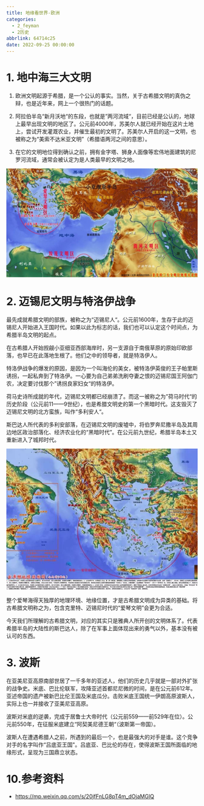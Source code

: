 ```yaml
---
title: 地缘看世界-欧洲
categories:
  - 2_feyman
  - 2历史
abbrlink: 64714c25
date: 2022-09-25 00:00:00
---
```


# 1. 地中海三大文明

1. 欧洲文明起源于希腊，是一个公认的事实。当然，关于古希腊文明的真伪之辩，也是近年来，网上一个很热门的话题。  

2. 阿拉伯半岛“新月沃地“的东段，也就是”两河流域“，目前已经是公认的，地球上最早出现文明的地区了。公元前4000年，苏美尔人就已经开始在这片土地上，尝试开发灌溉农业，并催生最初的文明了。苏美尔人开启的这一文明，也被称之为“美索不达米亚文明”（希腊语两河之间的意思）。

3. 在它的文明地位得到确认之前，拥有金字塔、狮身人面像等宏伟地面建筑的尼罗河流域，通常会被认定为是人类最早的文明之地。  

![图片](%E5%9C%B0%E7%BC%98%E7%9C%8B%E4%B8%96%E7%95%8C-%E6%AC%A7%E6%B4%B2/640.jpeg)



# 2. 迈锡尼文明与特洛伊战争  

最先成就希腊文明的部族，被称之为“迈锡尼人“。公元前1600年，生存于此的迈锡尼人开始进入王国时代。如果以此为标志的话，我们也可以认定这个时间点，为希腊半岛文明的起点。

在古希腊人开始觊觎小亚细亚西部海岸时，另一支源自于南俄草原的原始印欧部落，也早已在此落地生根了。他们之中的领导者，就是特洛伊人。

特洛伊战争的爆发的原因，是因为一个叫海伦的美女，被特洛伊英俊的王子帕里斯诱拐，一起私奔到了特洛伊。一心要为自己弟弟洗刷夺妻之恨的迈锡尼国王阿伽门农，决定要讨伐那个”诱拐良家妇女“的特洛伊。  

荷马史诗所成就的年代，迈锡尼文明都已经崩溃了。而这一被称之为”荷马时代“的历史阶段（公元前11——9世纪），也是希腊文明史的第一个黑暗时代。这支毁灭了迈锡尼文明的北方蛮族，叫作“多利安人“。  

斯巴达人所代表的多利安部落，在迈锡尼文明的废墟中，将伯罗奔尼撒半岛及其周边地区政治部落化、经济农业化的“黑暗时代”。在公元前九世纪，希腊半岛本土又重新进入了城邦时代。  

![图片](%E5%9C%B0%E7%BC%98%E7%9C%8B%E4%B8%96%E7%95%8C-%E6%AC%A7%E6%B4%B2/640-20220924194955439.jpeg)



整个爱琴海得天独厚的地理环境、地缘位置，才是古希腊文明成为异类的基础。将古希腊文明称之为，包含克里特、迈锡尼时代的“爱琴文明”会更为合适。

今天我们所理解的古希腊文明，对应的其实只是雅典人所开创的文明体系了。代表希腊半岛的大陆性的斯巴达人，除了在军事上面体现出来的勇气以外，基本没有被认可的东西。



# 3. 波斯

在亚美尼亚高原南部世居了一千多年的亚述人，他们的历史几乎就是一部对外扩张的战争史。米底、巴比伦联军，攻降亚述首都尼尼微的时间，是在公元前612年。亚述帝国的遗产被新巴比伦王国及米底瓜分。击败米底王国统一伊朗高原波斯人，实际上也一并接收了亚美尼亚高原。

波斯对米底的逆袭，完成于居鲁士大帝时代（公元前559——前529年在位）。公元前550年，在征服米底建立“阿契美尼德王朝“（波斯第一帝国）。

波斯人在遭遇希腊人之前，所遇到的最后一个，也是最强大的对手是谁。这个竞争对手的名字叫作“吕底亚王国"。吕底亚、巴比伦的存在，使得波斯王国所面临的地缘形式，呈现为三国鼎立状态。















# 10.参考资料  

- https://mp.weixin.qq.com/s/20jfFnLG8pT4m_dOjaMGlQ  

